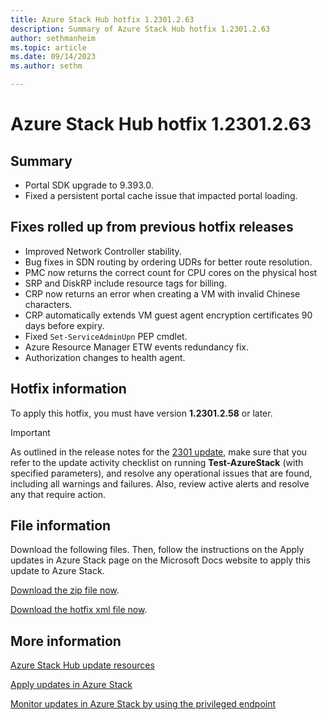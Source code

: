 ```yaml
---
title: Azure Stack Hub hotfix 1.2301.2.63
description: Summary of Azure Stack Hub hotfix 1.2301.2.63
author: sethmanheim
ms.topic: article
ms.date: 09/14/2023
ms.author: sethm

---
```


# Azure Stack Hub hotfix 1.2301.2.63

## Summary

- Portal SDK upgrade to 9.393.0.
- Fixed a persistent portal cache issue that impacted portal loading.

## Fixes rolled up from previous hotfix releases

- Improved Network Controller stability.
- Bug fixes in SDN routing by ordering UDRs for better route resolution.
- PMC now returns the correct count for CPU cores on the physical host
- SRP and DiskRP include resource tags for billing.
- CRP now returns an error when creating a VM with invalid Chinese characters.
- CRP automatically extends VM guest agent encryption certificates 90 days before expiry.
- Fixed `Set-ServiceAdminUpn` PEP cmdlet.
- Azure Resource Manager ETW events redundancy fix.
- Authorization changes to health agent.

## Hotfix information

To apply this hotfix, you must have version **1.2301.2.58** or later.

> [!IMPORTANT]
> As outlined in the release notes for the [2301 update](release-notes.md?view=azs-2301&preserve-view=true), make sure that you refer to the update activity checklist on running **Test-AzureStack** (with specified parameters), and resolve any operational issues that are found, including all warnings and failures. Also, review active alerts and resolve any that require action.

## File information

Download the following files. Then, follow the instructions on the Apply updates in Azure Stack page on the Microsoft Docs website to apply this update to Azure Stack.

[Download the zip file now](https://azurestackhub.azureedge.net/PR/download/MAS_ProdHotfix_1.2301.2.63/HotFix/AzS_Update_1.2301.2.63.zip).

[Download the hotfix xml file now](https://azurestackhub.azureedge.net/PR/download/MAS_ProdHotfix_1.2301.2.63/HotFix/metadata.xml).

## More information

[Azure Stack Hub update resources](azure-stack-updates.md)

[Apply updates in Azure Stack](azure-stack-apply-updates.md)

[Monitor updates in Azure Stack by using the privileged endpoint](azure-stack-monitor-update.md)

